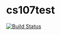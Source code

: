 # cs107test

[![Build Status](https://app.travis-ci.com/RenhaoL/cs107test.svg?branch=main)](https://app.travis-ci.com/RenhaoL/cs107test.svg?branch=main)




